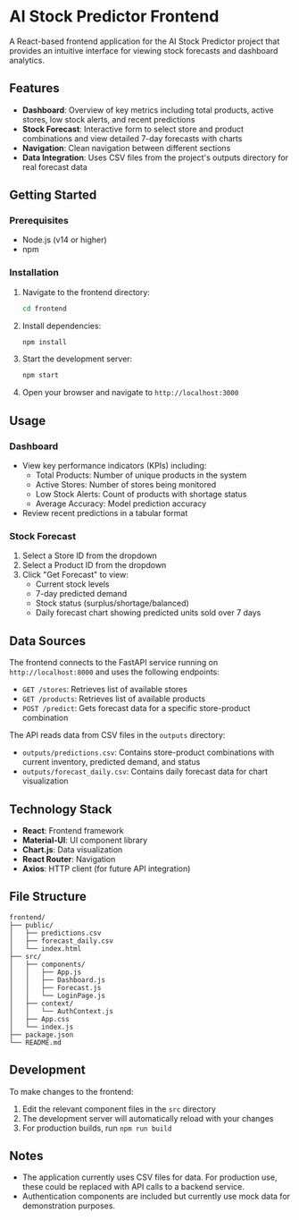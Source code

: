 # AI Stock Predictor Frontend

A React-based frontend application for the AI Stock Predictor project that provides an intuitive interface for viewing stock forecasts and dashboard analytics.

## Features

- **Dashboard**: Overview of key metrics including total products, active stores, low stock alerts, and recent predictions
- **Stock Forecast**: Interactive form to select store and product combinations and view detailed 7-day forecasts with charts
- **Navigation**: Clean navigation between different sections
- **Data Integration**: Uses CSV files from the project's outputs directory for real forecast data

## Getting Started

### Prerequisites
- Node.js (v14 or higher)
- npm

### Installation
1. Navigate to the frontend directory:
   ```bash
   cd frontend
   ```

2. Install dependencies:
   ```bash
   npm install
   ```

3. Start the development server:
   ```bash
   npm start
   ```

4. Open your browser and navigate to `http://localhost:3000`

## Usage

### Dashboard
- View key performance indicators (KPIs) including:
  - Total Products: Number of unique products in the system
  - Active Stores: Number of stores being monitored
  - Low Stock Alerts: Count of products with shortage status
  - Average Accuracy: Model prediction accuracy
- Review recent predictions in a tabular format

### Stock Forecast
1. Select a Store ID from the dropdown
2. Select a Product ID from the dropdown
3. Click "Get Forecast" to view:
   - Current stock levels
   - 7-day predicted demand
   - Stock status (surplus/shortage/balanced)
   - Daily forecast chart showing predicted units sold over 7 days

## Data Sources

The frontend connects to the FastAPI service running on `http://localhost:8000` and uses the following endpoints:
- `GET /stores`: Retrieves list of available stores
- `GET /products`: Retrieves list of available products  
- `POST /predict`: Gets forecast data for a specific store-product combination

The API reads data from CSV files in the `outputs` directory:
- `outputs/predictions.csv`: Contains store-product combinations with current inventory, predicted demand, and status
- `outputs/forecast_daily.csv`: Contains daily forecast data for chart visualization

## Technology Stack

- **React**: Frontend framework
- **Material-UI**: UI component library
- **Chart.js**: Data visualization
- **React Router**: Navigation
- **Axios**: HTTP client (for future API integration)

## File Structure

```
frontend/
├── public/
│   ├── predictions.csv
│   ├── forecast_daily.csv
│   └── index.html
├── src/
│   ├── components/
│   │   ├── App.js
│   │   ├── Dashboard.js
│   │   ├── Forecast.js
│   │   └── LoginPage.js
│   ├── context/
│   │   └── AuthContext.js
│   ├── App.css
│   └── index.js
├── package.json
└── README.md
```

## Development

To make changes to the frontend:
1. Edit the relevant component files in the `src` directory
2. The development server will automatically reload with your changes
3. For production builds, run `npm run build`

## Notes

- The application currently uses CSV files for data. For production use, these could be replaced with API calls to a backend service.
- Authentication components are included but currently use mock data for demonstration purposes.
